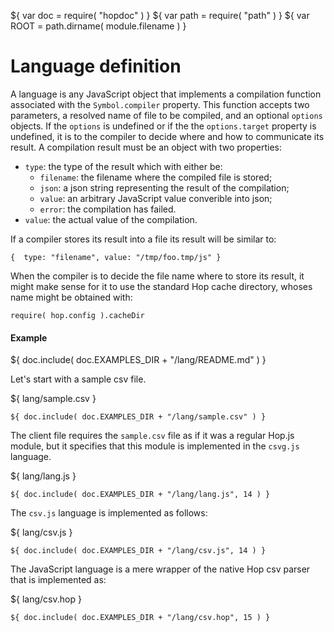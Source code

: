 ${ var doc = require( "hopdoc" ) }
${ var path = require( "path" ) }
${ var ROOT = path.dirname( module.filename ) }

Language definition
===================

A language is any JavaScript object that implements a compilation
function associated with the `Symbol.compiler` property. This function
accepts two parameters, a resolved name of file to be compiled, and an
optional `options` objects. If the `options` is undefined or if the
the `options.target` property is undefined, it is to the compiler to
decide where and how to communicate its result. A compilation result
must be an object with two properties:

  * `type`: the type of the result which with either be:
    * `filename`: the filename where the compiled file is stored;
    * `json`: a json string representing the result of the compilation;
    * `value`: an arbitrary JavaScript value converible into json;
    * `error`: the compilation has failed.
  * `value`: the actual value of the compilation.

If a compiler stores its result into a file its result will be similar
to:

```
{  type: "filename", value: "/tmp/foo.tmp/js" }
```


When the compiler is to decide the file name where to store its result,
it might make sense for it to use the standard Hop cache directory, whoses
name might be obtained with:

```
require( hop.config ).cacheDir
```


#### Example ####

${ doc.include( doc.EXAMPLES_DIR + "/lang/README.md" ) }

Let's start with a sample csv file.

${ <span class="label label-info">lang/sample.csv</span> }
```
${ doc.include( doc.EXAMPLES_DIR + "/lang/sample.csv" ) }
```

The client file requires the `sample.csv` file as if it was a regular
Hop.js module, but it specifies that this module is implemented in the
`csvg.js` language.

${ <span class="label label-info">lang/lang.js</span> }
```hopscript
${ doc.include( doc.EXAMPLES_DIR + "/lang/lang.js", 14 ) }
```

The `csv.js` language is implemented as follows:

${ <span class="label label-info">lang/csv.js</span> }
```hopscript
${ doc.include( doc.EXAMPLES_DIR + "/lang/csv.js", 14 ) }
```

The JavaScript language is a mere wrapper of the native Hop csv parser
that is implemented as:

${ <span class="label label-info">lang/csv.hop</span> }
```hop
${ doc.include( doc.EXAMPLES_DIR + "/lang/csv.hop", 15 ) }
```


